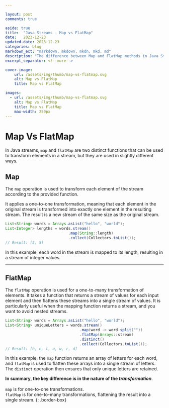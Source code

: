 ```yaml
---

layout: post
comments: true

aside: true
title:  "Java Streams - Map vs FlatMap"
date:   2023-12-23
updated-date: 2023-12-23
categories: blog
markdown_ext: "markdown, mkdown, mkdn, mkd, md"
description: "The difference between Map and FlatMap methods in Java Stream API"
excerpt_separator: <!--more-->

cover-image:
    url: /assets/img/thumb/map-vs-flatmap.svg
    alt: Map vs FlatMap
    title: Map vs FlatMap

images: 
  - url: /assets/img/thumb/map-vs-flatmap.svg
    alt: Map vs FlatMap
    title: Map vs FlatMap
    max-width: 250px
---
```


# Map Vs FlatMap

In Java streams, `map` and `flatMap` are two distinct functions that can be used to transform elements in a stream, but they are used in slightly different ways.

<!--more-->


## Map



The `map` operation is used to transform each element of the stream according to the provided function.

It applies a one-to-one transformation, meaning that each element in the original stream is transformed into exactly one element in the resulting stream.
The result is a new stream of the same size as the original stream.

   ```java
   List<String> words = Arrays.asList("hello", "world");
   List<Integer> lengths = words.stream()
                               .map(String::length)
                               .collect(Collectors.toList());
   // Result: [5, 5]
   ```

   In this example, each word in the stream is mapped to its length, resulting in a stream of integer values.

<hr>

## FlatMap

The `flatMap` operation is used for a one-to-many transformation of elements.
It takes a function that returns a stream of values for each input element and then flattens these streams into a single stream of values.
It is particularly useful when the mapping function returns a stream, and you want to avoid nested streams.

   ```java
   List<String> words = Arrays.asList("hello", "world");
   List<String> uniqueLetters = words.stream()
                                    .map(word -> word.split(""))
                                    .flatMap(Arrays::stream)
                                    .distinct()
                                    .collect(Collectors.toList());
   // Result: [h, e, l, o, w, r, d]
   ```

   In this example, the `map` function returns an array of letters for each word, and `flatMap` is used to flatten these arrays into a single stream of letters. The `distinct` operation then ensures that only unique letters are retained.

**In summary, the key difference is in the nature of the *transformation***. <br><br>
`map` is for one-to-one transformations.<br> `flatMap` is for one-to-many transformations, flattening the result into a single stream.
{: .border-box}
